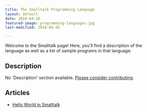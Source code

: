 ```yaml
---
title: The Smalltalk Programming Language
layout: default
date: 2018-04-26
featured-image: programming-languages.jpg
last-modified: 2018-04-26

---
```


Welcome to the Smalltalk page! Here, you'll find a description of the language as well as a list of sample programs in that language.

## Description

No 'Description' section available. [Please consider contributing](https://github.com/TheRenegadeCoder/sample-programs-website).

## Articles

- [Hello World in Smalltalk](https://sampleprograms.io/projects/hello-world/smalltalk)